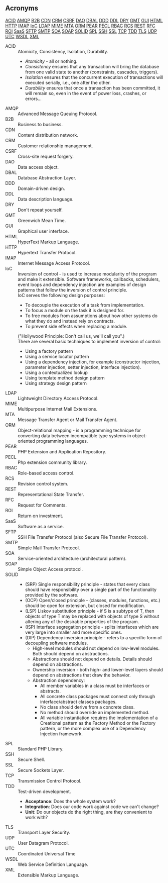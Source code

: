 Acronyms
-

[ACID](#ACID)
[AMQP](#AMQP)
[B2B](#B2B)
[CDN](#CDN)
[CRM](#CRM)
[CSRF](#CSRF)
[DAO](#DAO)
[DBAL](#DBAL)
[DDD](#DDD)
[DDL](#DDL)
[DRY](#DRY)
[GMT](#GMT)
[GUI](#GUI)
[HTML](#HTML)
[HTTP](#HTTP)
[IMAP](#IMAP)
[IoC](#IoC)
[LDAP](#LDAP)
[MIME](#MIME)
[MTA](#MTA)
[ORM](#ORM)
[PEAR](#PEAR)
[PECL](#PECL)
[RBAC](#RBAC)
[RCS](#RCS)
[REST](#REST)
[RFC](#RFC)
[ROI](#ROI)
[SaaS](#SaaS)
[SFTP](#SFTP)
[SMTP](#SMTP)
[SOA](#SOA)
[SOAP](#SOAP)
[SOLID](#SOLID)
[SPL](#SPL)
[SSH](#SSH)
[SSL](#SSL)
[TCP](#TCP)
[TDD](#TDD)
[TLS](#TLS)
[UDP](#UDP)
[UTC](#UTC)
[WSDL](#WSDL)
[XML](#XML)

<dl>

<dt><a name="ACID"></a>ACID</dt>
<dd>
    Atomicity, Consistency, Isolation, Durability.
    <ul>
        <li><i>Atomicity</i> - all or nothing.</li>
        <li><i>Consistency</i> ensures that any transaction will bring the database from one valid state to another (constraints, cascades, triggers).</li>
        <li><i>Isolation</i> ensures that the concurrent execution of transactions will executed serially, i.e., one after the other.</li>
        <li><i>Durability</i> ensures that once a transaction has been committed, it will remain so, even in the event of power loss, crashes, or errors...</li>
    </ul>
</dd>

<dt><a name="AMQP"></a>AMQP</dt>
<dd>Advanced Message Queuing Protocol.</dd>

<dt><a name="B2B"></a>B2B</dt>
<dd>Business to business.</dd>

<dt><a name="CDN"></a>CDN</dt>
<dd>Content distribution network.</dd>

<dt><a name="CRM"></a>CRM</dt>
<dd>Customer relationship management.</dd>

<dt><a name="CSRF"></a>CSRF</dt>
<dd>Cross-site request forgery.</dd>

<dt><a name="DAO"></a>DAO</dt>
<dd>Data access object.</dd>

<dt><a name="DBAL"></a>DBAL</dt>
<dd>Database Abstraction Layer.</dd>

<dt><a name="DDD"></a>DDD</dt>
<dd>Domain-driven design.</dd>

<dt><a name="DDL"></a>DDL</dt>
<dd>Data description language.</dd>

<dt><a name="DRY"></a>DRY</dt>
<dd>Don't repeat yourself.</dd>

<dt><a name="GMT"></a>GMT</dt>
<dd>Greenwich Mean Time.</dd>

<dt><a name="GUI"></a>GUI</dt>
<dd>Graphical user interface.</dd>

<dt><a name="HTML"></a>HTML</dt>
<dd>HyperText Markup Language.</dd>

<dt><a name="HTTP"></a>HTTP</dt>
<dd>Hypertext Transfer Protocol.</dd>

<dt><a name="IMAP"></a>IMAP</dt>
<dd>Internet Message Access Protocol.</dd>

<dt><a name="IoC"></a>IoC</dt>
<dd>
    Inversion of control - is used to increase modularity of the program and make it extensible.
    Software frameworks, callbacks, schedulers, event loops and dependency injection
    are examples of design patterns that follow the inversion of control principle.
    <br>IoC serves the following design purposes:
    <ul>
        <li>To decouple the execution of a task from implementation.</li>
        <li>To focus a module on the task it is designed for.</li>
        <li>
            To free modules from assumptions about how other systems do
            what they do and instead rely on contracts.
        </li>
        <li>To prevent side effects when replacing a module.</li>
    </ul>
    ("Hollywood Principle: Don't call us, we'll call you".)
    <br>There are several basic techniques to implement inversion of control:
    <ul>
        <li>Using a factory pattern</li>
        <li>Using a service locator pattern</li>
        <li>
            Using a dependency injection, for example
            (constructor injection, parameter injection, setter injection, interface injection).
        </li>
        <li>Using a contextualized lookup</li>
        <li>Using template method design pattern</li>
        <li>Using strategy design pattern</li>
    </ul>
</dd>

<dt><a name="LDAP"></a>LDAP</dt>
<dd>Lightweight Directory Access Protocol.</dd>

<dt><a name="MIME"></a>MIME</dt>
<dd>Multipurpose Internet Mail Extensions.</dd>

<dt><a name="MTA"></a>MTA</dt>
<dd>Message Transfer Agent or Mail Transfer Agent.</dd>

<dt><a name="ORM"></a>ORM</dt>
<dd>
Object-relational mapping - is a programming technique
for converting data between incompatible type systems in object-oriented programming languages.
</dd>

<dt><a name="PEAR"></a>PEAR</dt>
<dd>PHP Extension and Application Repository.</dd>

<dt><a name="PECL"></a>PECL</dt>
<dd>Php extension community library.</dd>

<dt><a name="RBAC"></a>RBAC</dt>
<dd>Role-based access control.</dd>

<dt><a name="RCS"></a>RCS</dt>
<dd>Revision control system.</dd>

<dt><a name="REST"></a>REST</dt>
<dd>Representational State Transfer.</dd>

<dt><a name="RFC"></a>RFC</dt>
<dd>Request for Comments.</dd>

<dt><a name="ROI"></a>ROI</dt>
<dd>Return on investment.</dd>

<dt><a name="SaaS"></a>SaaS</dt>
<dd>Software as a service.</dd>

<dt><a name="SFTP"></a>SFTP</dt>
<dd>SSH File Transfer Protocol (also Secure File Transfer Protocol).</dd>

<dt><a name="SMTP"></a>SMTP</dt>
<dd>Simple Mail Transfer Protocol.</dd>

<dt><a name="SOA"></a>SOA</dt>
<dd>Service-oriented architecture (architectural pattern).</dd>

<dt><a name="SOAP"></a>SOAP</dt>
<dd>Simple Object Access protocol.</dd>

<dt><a name="SOLID"></a>SOLID</dt>
<dd>
    <ul>
        <li>
            (SRP) Single responsibility principle - states that every class should have responsibility over a single part of the functionality provided by the software.
        </li>
        <li>
            (OCP) Open/closed principle - (classes, modules, functions, etc.) should be open for extension, but closed for modification.
        </li>
        <li>
            (LSP) Liskov substitution principle - if S is a subtype of T, then objects of type T may be replaced with objects of type S without altering any of the desirable properties of the program.
        </li>
        <li>
            (ISP) Interface segregation principle - splits interfaces which are very large into smaller and more specific ones.
        </li>
        <li>
            (DIP) Dependency inversion principle - refers to a specific form of decoupling software modules.
            <ul>
                <li>High-level modules should not depend on low-level modules. Both should depend on abstractions.</li>
                <li>Abstractions should not depend on details. Details should depend on abstractions.</li>
                <li>Ownership inversion - both high- and lower-level layers should depend on abstractions that draw the behavior.</li>
                <li>
                    Abstraction dependency:
                    <ul>
                        <li>All member variables in a class must be interfaces or abstracts.</li>
                        <li>All concrete class packages must connect only through interface/abstract classes packages.</li>
                        <li>No class should derive from a concrete class.</li>
                        <li>No method should override an implemented method.</li>
                        <li>All variable instantiation requires the implementation of a Creational pattern as the Factory Method or the Factory pattern, or the more complex use of a Dependency Injection framework.</li>
                    </ul>
                </li>
            </ul>
        </li>
    </ul>
</dd>

<dt><a name="SPL"></a>SPL</dt>
<dd>Standard PHP Library.</dd>

<dt><a name="SSH"></a>SSH</dt>
<dd>Secure Shell.</dd>

<dt><a name="SSL"></a>SSL</dt>
<dd>Secure Sockets Layer.</dd>

<dt><a name="TCP"></a>TCP</dt>
<dd>Transmission Control Protocol.</dd>

<dt><a name="TDD"></a>TDD</dt>
<dd>
    Test-driven development.
    <ul>
        <li><b>Acceptance</b>: Does the whole system work?</li>
        <li><b>Integration</b>: Does our code work against code we can't change?</li>
        <li><b>Unit</b>: Do our objects do the right thing, are they convenient to work with?</li>
    </ul>
</dd>

<dt><a name="TLS"></a>TLS</dt>
<dd>Transport Layer Security.</dd>

<dt><a name="UDP"></a>UDP</dt>
<dd>User Datagram Protocol.</dd>

<dt><a name="UTC"></a>UTC</dt>
<dd>Coordinated Universal Time</dd>

<dt><a name="WSDL"></a>WSDL</dt>
<dd>Web Service Definition Language.</dd>

<dt><a name="XML"></a>XML</dt>
<dd>Extensible Markup Language.</dd>

</dl>
